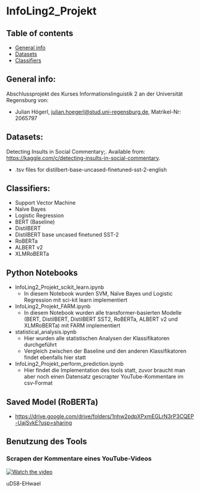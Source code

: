 # InfoLing2_Projekt

## Table of contents
* [General info](#general-info)
* [Datasets](#datasets)
* [Classifiers](#classifiers)

## General info:
Abschlussprojekt des Kurses Informationslinguistik 2 an der Universität Regensburg von:
- Julian Högerl, julian.hoegerl@stud.uni-regensburg.de, Matrikel-Nr: 2065797

## Datasets:
Detecting Insults in Social Commentary;. Available from: https://kaggle.com/c/detecting-insults-in-social-commentary.
- .tsv files for distilbert-base-uncased-finetuned-sst-2-english

## Classifiers:
- Support Vector Machine
- Naïve Bayes
- Logistic Regression
- BERT (Baseline)
- DistilBERT
- DistilBERT base uncased finetuned SST-2
- RoBERTa
- ALBERT v2
- XLMRoBERTa

## Python Notebooks
- InfoLing2_Projekt_scikit_learn.ipynb
  - In diesem Notebook wurden SVM, Naïve Bayes und Logistic Regression mit sci-kit learn implementiert
- InfoLing2_Projekt_FARM.ipynb
  - In diesem Notebook wurden alle transformer-basierten Modelle (BERT, DistilBERT, DistilBERT SST2, RoBERTa, ALBERT v2 und XLMRoBERTa) mit FARM implementiert
- statistical_analysis.ipynb
  - Hier wurden alle statistischen Analysen der Klassifikatoren durchgeführt
  - Vergleich zwischen der Baseline und den anderen Klassifikatoren findet ebenfalls hier statt
- InfoLing2_Projekt_perform_prediction.ipynb
  - Hier findet die Implementation des tools statt, zuvor braucht man aber noch einen Datensatz gescrapter YouTube-Kommentare im csv-Format 

## Saved Model (RoBERTa)
- https://drive.google.com/drive/folders/1nhw2pdpXPxmEGLrN3rP3CQEP-UajSvkE?usp=sharing

## Benutzung des Tools
### Scrapen der Kommentare eines YouTube-Videos
[![Watch the video](https://i.imgur.com/vKb2F1B.png)](https://youtu.be/vt5fpE0bzSY)

uD58-EHwaeI
